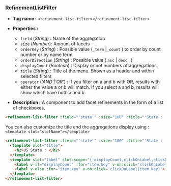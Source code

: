 ### RefinementListFilter
- **Tag name :** `<refinement-list-filter></refinement-list-filter>`
- **Properties :**
  - `field` (_String_) : Name of the aggregation
  - `size` (_Number_): Amount of facets
  - `orderKey` (_String_) : Possible value (`_term`  |`_count` ) to order by count number or by name term
  - `orderDirection` (_String_) : Possible value ( `asc` | `desc ` )
  - `displayCount` (_Boolean_) : Display or not numbers of aggregations
  - `title` (_String_) : Title of the menu. Shown as a header and within selected filters
  - `operator` (_'AND'|'OR'_) : If you filter on a and b with OR, results with either the value a or b will match. If you select a and b, results will show which have both a and b.
  
- **Description :**
A component to add facet refinements in the form of a list of checkboxes.
  
```html
<refinement-list-filter :field="'state'" :size="100" :title="'State : '" :dynamic="false" orderKey="_count" orderDirection="asc" operator="OR"></refinement-list-filter>
```

You can also customize the title and the aggregations display using : 
```<template slot="slotName"></template>```

```html
<refinement-list-filter :field="'state'" :size="100" :title="'State : '" orderKey="_count" orderDirection="asc" operator="OR">
  <template slot="title">
    <h2>US State : </h2>
  </template>
  <template slot="label" slot-scope="{ displayCount,clickOnLabel,clickOnItem,item }">
    <label v-if="displayCount" :for="item.key" v-on:click='clickOnLabel(item.key)'>{{ item.key }} : {{ item.doc_count }} </label>
    <label v-else :for="item.key" v-on:click='clickOnLabel(item.key)'>{{ item.key }}</label>
  </template>
</refinement-list-filter>
```
